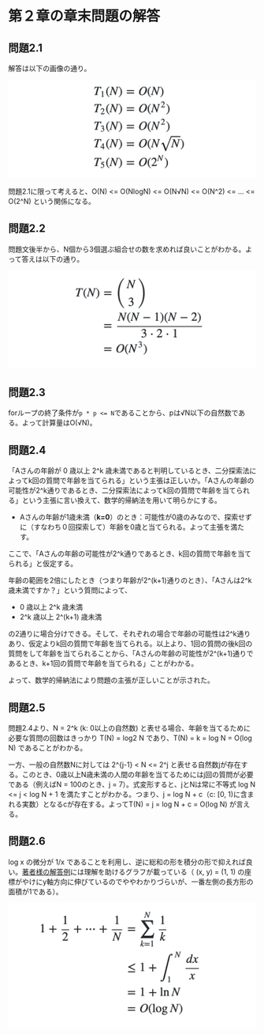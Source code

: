 # 第２章の章末問題の解答



## 問題2.1

解答は以下の画像の通り。

![問題2.1解答](images/figure2_1.png)

問題2.1に限って考えると、O(N) <= O(NlogN) <= O(N√N) <= O(N^2) <= ... <= O(2^N) という関係になる。



## 問題2.2

問題文後半から、N個から3個選ぶ組合せの数を求めれば良いことがわかる。よって答えは以下の通り。

![問題2.2解答](images/figure2_2.png)



## 問題2.3

forループの終了条件が```p * p <= N```であることから、pは√N以下の自然数である。よって計算量はO(√N)。



## 問題2.4

「Aさんの年齢が 0 歳以上 2^k 歳未満であると判明しているとき、二分探索法によってk回の質問で年齢を当てられる」という主張は正しいか。「Aさんの年齢の可能性が2^k通りであるとき、二分探索法によってk回の質問で年齢を当てられる」という主張に言い換えて、数学的帰納法を用いて明らかにする。

- Aさんの年齢が1歳未満（**k=0**）のとき：可能性が0歳のみなので、探索せずに（すなわち０回探索して）年齢を0歳と当てられる。よって主張を満たす。

ここで、「Aさんの年齢の可能性が2^k通りであるとき、k回の質問で年齢を当てられる」と仮定する。

年齢の範囲を2倍にしたとき（つまり年齢が2^(k+1)通りのとき）、「Aさんは2^k歳未満ですか？」という質問によって、

- 0 歳以上 2^k 歳未満
- 2^k 歳以上 2^(k+1) 歳未満

の2通りに場合分けできる。そして、それぞれの場合で年齢の可能性は2^k通りあり、仮定よりk回の質問で年齢を当てられる。以上より、1回の質問の後k回の質問をして年齢を当てられることから、「Aさんの年齢の可能性が2^(k+1)通りであるとき、k+1回の質問で年齢を当てられる」ことがわかる。

よって、数学的帰納法により問題の主張が正しいことが示された。



## 問題2.5

問題2.4より、N = 2^k (k: 0以上の自然数) と表せる場合、年齢を当てるために必要な質問の回数はきっかり T(N) = log2 N であり、T(N) = k = log N = O(log N) であることがわかる。

一方、一般の自然数Nに対しては 2^{j-1} < N <= 2^j と表せる自然数jが存在する。このとき、0歳以上N歳未満の人間の年齢を当てるためにはj回の質問が必要である（例えばN = 100のとき、j = 7）。式変形すると、jとNは常に不等式 log N <= j < log N + 1 を満たすことがわかる。つまり、j = log N + c（c: [0, 1)に含まれる実数）となるcが存在する。よってT(N) = j = log N + c = O(log N) が言える。



## 問題2.6

log x の微分が 1/x であることを利用し、逆に総和の形を積分の形で抑えれば良い。[著者様の解答例](https://github.com/drken1215/book_algorithm_solution/blob/master/solutions/chap02.md)には理解を助けるグラフが載っている（ (x, y) = (1, 1) の座標がやけにy軸方向に伸びているのでややわかりづらいが、一番左側の長方形の面積が1である）。

![問題2.6解答](images/figure2_6.png)